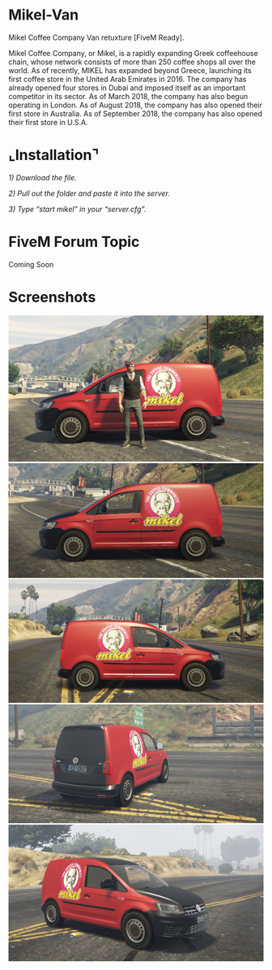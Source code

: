 # Mikel-Van
Mikel Coffee Company Van retuxture [FiveM Ready].

Mikel Coffee Company, or Mikel, is a rapidly expanding Greek coffeehouse chain, whose network consists of more than 250 coffee shops all over the world.  As of recently, MIKEL has expanded beyond Greece, launching its first coffee store in the United Arab Emirates in 2016. The company has already opened four stores in Dubai and imposed itself as an important competitor in its sector. As of March 2018, the company has also begun operating in London. As of August 2018, the company has also opened their first store in Australia. As of September 2018, the company has also opened their first store in U.S.A.

# ⌞Installation⌝

*1) Download the file.*

*2) Pull out the folder and paste it into the server.*

*3) Type “start mikel” in your “server.cfg”.*


# FiveM Forum Topic
Coming Soon

# Screenshots
![Test Image 1](/img/0.png)
![Test Image 1](/img/1.png)
![Test Image 1](/img/2.png)
![Test Image 1](/img/3.png)
![Test Image 1](/img/4.png)
